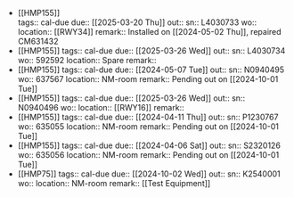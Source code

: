 - [[HMP155]]  
  tags:: cal-due
  due:: [[2025-03-20 Thu]]
  out:: 
  sn:: L4030733
  wo:: 
  location:: [[RWY34]] 
  remark:: Installed on [[2024-05-02 Thu]], repaired CM631432
- [[HMP155]] 
  tags:: cal-due
  due:: [[2025-03-26 Wed]]
  out::
  sn:: L4030734
  wo:: 592592
  location:: Spare
  remark::
- [[HMP155]] 
  tags:: cal-due
  due:: [[2024-05-07 Tue]] 
  out:: 
  sn:: N0940495
  wo:: 637567
  location:: NM-room
  remark:: Pending out on [[2024-10-01 Tue]]
- [[HMP155]] 
  tags:: cal-due
  due:: [[2025-03-26 Wed]]
  out::
  sn:: N0940496
  wo:: 
  location:: [[RWY16]] 
  remark::
- [[HMP155]] 
  tags:: cal-due
  due:: [[2024-04-11 Thu]]
  out:: 
  sn:: P1230767
  wo:: 635055
  location:: NM-room
  remark:: Pending out on [[2024-10-01 Tue]]
- [[HMP155]] 
  tags:: cal-due
  due:: [[2024-04-06 Sat]]
  out:: 
  sn:: S2320126
  wo:: 635056
  location:: NM-room
  remark:: Pending out on [[2024-10-01 Tue]]
- [[HMP75]] 
  tags:: cal-due
  due:: [[2024-10-02 Wed]]
  out::
  sn:: K2540001
  wo:: 
  location:: NM-room
  remark:: [[Test Equipment]]